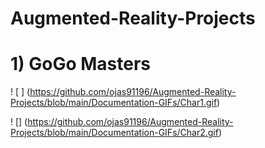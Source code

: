 # Augmented-Reality-Projects

# 1) GoGo Masters 

! [ ] (https://github.com/ojas91196/Augmented-Reality-Projects/blob/main/Documentation-GIFs/Char1.gif)


! [] (https://github.com/ojas91196/Augmented-Reality-Projects/blob/main/Documentation-GIFs/Char2.gif)

